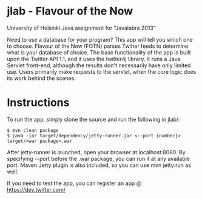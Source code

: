 jlab - Flavour of the Now
====

University of Helsinki Java assignment for "Javalabra 2013"

Need to use a database for your program? This app will tell you which one to choose.
Flavour of the Now (FOTN) parses Twitter feeds to determine what is your database of choice. The base functionality of the app is built upon the Twitter API 1.1, and it uses the twitter4j library.
It runs a Java Servlet front-end, although the results don't necessarily have only limited use. Users primarily make requests to the servlet, when the core logic does its work behind the scenes. 

# Instructions
To run the app, simply clone the source and run the following in jlab/:
```shell
$ mvn clean package
$ java -jar target/dependency/jetty-runner.jar <--port {number}> target/<war package>.war
```
After jetty-runner is launched, open your browser at localhost:8080.
By specifying --port before the .war package, you can run it at any available port. Maven Jetty plugin is also included, so you can use mvn jetty:run as well.

If you need to test the app, you can register an app @ https://dev.twitter.com/
